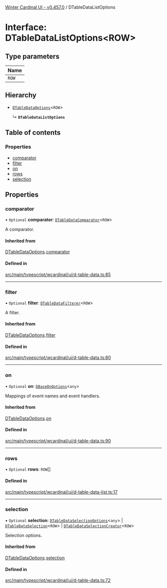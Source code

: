 [Winter Cardinal UI - v0.457.0](../index.md) / DTableDataListOptions

# Interface: DTableDataListOptions\<ROW\>

## Type parameters

| Name |
| :------ |
| `ROW` |

## Hierarchy

- [`DTableDataOptions`](DTableDataOptions.md)\<`ROW`\>

  ↳ **`DTableDataListOptions`**

## Table of contents

### Properties

- [comparator](DTableDataListOptions.md#comparator)
- [filter](DTableDataListOptions.md#filter)
- [on](DTableDataListOptions.md#on)
- [rows](DTableDataListOptions.md#rows)
- [selection](DTableDataListOptions.md#selection)

## Properties

### comparator

• `Optional` **comparator**: [`DTableDataComparator`](../index.md#dtabledatacomparator)\<`ROW`\>

A comparator.

#### Inherited from

[DTableDataOptions](DTableDataOptions.md).[comparator](DTableDataOptions.md#comparator)

#### Defined in

[src/main/typescript/wcardinal/ui/d-table-data.ts:85](https://github.com/winter-cardinal/winter-cardinal-ui/blob/v0.457.0/src/main/typescript/wcardinal/ui/d-table-data.ts#L85)

___

### filter

• `Optional` **filter**: [`DTableDataFilterer`](../index.md#dtabledatafilterer)\<`ROW`\>

A filter.

#### Inherited from

[DTableDataOptions](DTableDataOptions.md).[filter](DTableDataOptions.md#filter)

#### Defined in

[src/main/typescript/wcardinal/ui/d-table-data.ts:80](https://github.com/winter-cardinal/winter-cardinal-ui/blob/v0.457.0/src/main/typescript/wcardinal/ui/d-table-data.ts#L80)

___

### on

• `Optional` **on**: [`DBaseOnOptions`](DBaseOnOptions.md)\<`any`\>

Mappings of event names and event handlers.

#### Inherited from

[DTableDataOptions](DTableDataOptions.md).[on](DTableDataOptions.md#on)

#### Defined in

[src/main/typescript/wcardinal/ui/d-table-data.ts:90](https://github.com/winter-cardinal/winter-cardinal-ui/blob/v0.457.0/src/main/typescript/wcardinal/ui/d-table-data.ts#L90)

___

### rows

• `Optional` **rows**: `ROW`[]

#### Defined in

[src/main/typescript/wcardinal/ui/d-table-data-list.ts:17](https://github.com/winter-cardinal/winter-cardinal-ui/blob/v0.457.0/src/main/typescript/wcardinal/ui/d-table-data-list.ts#L17)

___

### selection

• `Optional` **selection**: [`DTableDataSelectionOptions`](DTableDataSelectionOptions.md)\<`any`\> \| [`DTableDataSelection`](DTableDataSelection.md)\<`ROW`\> \| [`DTableDataSelectionCreator`](../index.md#dtabledataselectioncreator)\<`ROW`\>

Selection options.

#### Inherited from

[DTableDataOptions](DTableDataOptions.md).[selection](DTableDataOptions.md#selection)

#### Defined in

[src/main/typescript/wcardinal/ui/d-table-data.ts:72](https://github.com/winter-cardinal/winter-cardinal-ui/blob/v0.457.0/src/main/typescript/wcardinal/ui/d-table-data.ts#L72)
